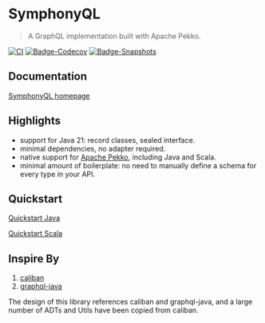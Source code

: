 # SymphonyQL

> A GraphQL implementation built with Apache Pekko. 
 
[![CI][Badge-CI]][Link-CI] 
[![Badge-Codecov]][Link-Codecov] 
[![Badge-Snapshots]][Link-Snapshots]

[Badge-CI]: https://github.com/SymphonyQL/SymphonyQL/actions/workflows/ScalaCI.yml/badge.svg
[Link-CI]: https://github.com/SymphonyQL/SymphonyQL/actions
[Badge-Codecov]: https://codecov.io/gh/SymphonyQL/SymphonyQL/graph/badge.svg?token=00GZ559DH7
[Link-Codecov]: https://codecov.io/gh/SymphonyQL/SymphonyQL
[Badge-Snapshots]: https://img.shields.io/nexus/s/io.github.jxnu-liguobin/symphony-core_3?server=https%3A%2F%2Foss.sonatype.org
[Link-Snapshots]: https://oss.sonatype.org/content/repositories/snapshots/io/github/jxnu-liguobin/symphony-core_3/


## Documentation

[SymphonyQL homepage](https://SymphonyQL.github.io/SymphonyQL)

## Highlights

- support for Java 21: record classes, sealed interface.
- minimal dependencies, no adapter required.
- native support for [Apache Pekko](https://github.com/apache/incubator-pekko), including Java and Scala.
- minimal amount of boilerplate: no need to manually define a schema for every type in your API.

## Quickstart

[Quickstart Java](https://symphonyql.github.io/SymphonyQL/docs/quickstart-java)

[Quickstart Scala](https://symphonyql.github.io/SymphonyQL/docs/quickstart-scala)

## Inspire By 

1. [caliban](https://github.com/ghostdogpr/caliban)
2. [graphql-java](https://github.com/graphql-java/graphql-java)

The design of this library references caliban and graphql-java, and a large number of ADTs and Utils have been copied from caliban.
